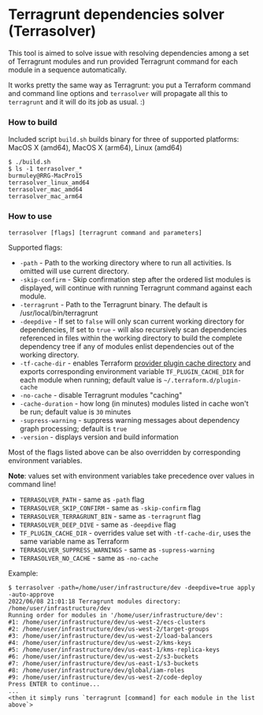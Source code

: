 # Terragrunt dependencies solver (Terrasolver)

This tool is aimed to solve issue with resolving dependencies among a set of Terragrunt modules and run 
provided Terragrunt command for each module in a sequence automatically.

It works pretty the same way as Terragrunt: you put a Terraform command and command line options and `terrasolver` will
propagate all this to `terragrunt` and it will do its job as usual. :) 

### How to build

Included script `build.sh` builds binary for three of supported platforms: MacOS X (amd64), MacOS X (arm64), Linux (amd64)

```shell
$ ./build.sh
$ ls -1 terrasolver_*                                                                                                           burmuley@RRG-MacPro15
terrasolver_linux_amd64
terrasolver_mac_amd64
terrasolver_mac_arm64
```

### How to use

```shell
terrasolver [flags] [terragrunt command and parameters]
```

Supported flags:
* `-path` - Path to the working directory where to run all activities. Is omitted will use current directory.
* `-skip-confirm` - Skip confirmation step after the ordered list modules is displayed, will continue with running Terragrunt command against each module.
* `-terragrunt` - Path to the Terragrunt binary. The default is /usr/local/bin/terragrunt
* `-deepdive` - If set to `false` will only scan current working directory for dependencies, 
   If set to `true` - will also recursively scan dependencies referenced in files within the working directory
  to build the complete dependency tree if any of modules enlist dependencies out of the working directory.
* `-tf-cache-dir` - enables Terraform [provider plugin cache directory](https://www.terraform.io/cli/config/config-file#provider-plugin-cache)
   and exports corresponding environment variable `TF_PLUGIN_CACHE_DIR` for each module when running;
   default value is `~/.terraform.d/plugin-cache` 
* `-no-cache` - disable Terragrunt modules "caching"
* `-cache-duration` - how long (in minutes) modules listed in cache won't be run; default value is `30` minutes
* `-supress-warning` - suppress warning messages about dependency graph processing; default is `true`
* `-version` - displays version and build information

Most of the flags listed above can be also overridden by corresponding environment variables.

**Note**: values set with environment variables take precedence over values in command line!

* `TERRASOLVER_PATH` - same as `-path` flag
* `TERRASOLVER_SKIP_CONFIRM` - same as `-skip-confirm` flag
* `TERRASOLVER_TERRAGRUNT_BIN` - same as `-terragrunt` flag
* `TERRASOLVER_DEEP_DIVE` - same as `-deepdive` flag
* `TF_PLUGIN_CACHE_DIR` - overrides value set with `-tf-cache-dir`, uses the same variable name as Terraform
* `TERRASOLVER_SUPPRESS_WARNINGS` - same as `-supress-warning`
* `TERRASOLVER_NO_CACHE` - same as `-no-cache`

Example:
```shell
$ terrasolver -path=/home/user/infrastructure/dev -deepdive=true apply -auto-approve
2022/06/08 21:01:18 Terragrunt modules directory: /home/user/infrastructure/dev
Running order for modules in '/home/user/infrastructure/dev':
#1: /home/user/infrastructure/dev/us-west-2/ecs-clusters
#2: /home/user/infrastructure/dev/us-west-2/target-groups
#3: /home/user/infrastructure/dev/us-west-2/load-balancers
#4: /home/user/infrastructure/dev/us-west-2/kms-keys
#5: /home/user/infrastructure/dev/us-east-1/kms-replica-keys
#6: /home/user/infrastructure/dev/us-west-2/s3-buckets
#7: /home/user/infrastructure/dev/us-east-1/s3-buckets
#8: /home/user/infrastructure/dev/global/iam-roles
#9: /home/user/infrastructure/dev/us-west-2/code-deploy
Press ENTER to continue...
...
<then it simply runs `terragrunt [command] for each module in the list above`>
```
